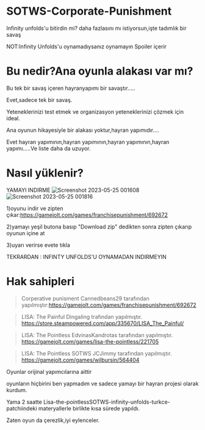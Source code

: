 # SOTWS-Corporate-Punishment
Infinity unfolds'u bitirdin mi? daha fazlasını mı istiyorsun,işte tadımlık bir savaş

NOT:Infinity Unfolds'u oynamadıysanız oynamayın Spoiler içerir

# Bu nedir?Ana oyunla alakası var mı?
Bu tek bir savaş içeren hayranyapımı bir savaştır.....

Evet,sadece tek bir savaş.

Yeteneklerinizi test etmek ve organizasyon yeteneklerinizi çözmek için ideal.

Ana oyunun hikayesiyle bir alakası yoktur,hayran yapımıdır....

Evet hayran yapımının,hayran yapımının,hayran yapımının,hayran yapımı.....Ve liste daha da uzuyor.

# Nasıl yüklenir?
YAMAYI INDIRME
![Screenshot 2023-05-25 001608](https://github.com/BeytullahEvmek/SOTWS-Corporate-Punishment/assets/130393344/3a14b57e-26de-40fa-8a6f-1e1f69761612)
![Screenshot 2023-05-25 001816](https://github.com/BeytullahEvmek/SOTWS-Corporate-Punishment/assets/130393344/e092d3a2-2c33-49ec-bbc3-9ed39c891959)


1)oyunu indir ve zipten çıkar:https://gamejolt.com/games/franchisepunishment/692672

2)yamayı yeşil butona basıp "Download zip" dedikten sonra zipten çıkarıp oyunun içine at

3)uyarı verirse evete tıkla

TEKRARDAN : INFINTY UNFOLDS'U OYNAMADAN INDIRMEYIN


# Hak sahipleri

> Corperative punisment Cannedbeans29 tarafından yapılmıştır:https://gamejolt.com/games/franchisepunishment/692672

>LISA: The Painful Dingaling trafından yapılmıştır. https://store.steampowered.com/app/335670/LISA_The_Painful/

>LISA: The Pointless EdvinasKandrotas tarafından yapılmıştır. https://gamejolt.com/games/lisa-the-pointless/221705

>LISA: The Pointless SOTWS JCJimmy tarafından yapılmıştır. https://gamejolt.com/games/wilbursin/564404

Oyunlar orijinal yapımcılarına aittir

oyunların hiçbirini ben yapmadım ve sadece yamayı bir hayran projesi olarak kurdum.

Yama 2 saatte Lisa-the-pointlessSOTWS-infinity-unfolds-turkce-patchiindeki materyallerle birlikte kısa sürede yapıldı.

Zaten oyun da çerezlik,iyi eylenceler.
